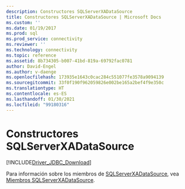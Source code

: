 ```yaml
---
description: Constructores SQLServerXADataSource
title: Constructores SQLServerXADataSource | Microsoft Docs
ms.custom: ''
ms.date: 01/19/2017
ms.prod: sql
ms.prod_service: connectivity
ms.reviewer: ''
ms.technology: connectivity
ms.topic: reference
ms.assetid: 8b734305-b007-41bd-819a-69792fac0781
author: David-Engel
ms.author: v-daenge
ms.openlocfilehash: 173935e1643c0cac284c551077fe3578a9094139
ms.sourcegitcommit: 33f0f190f962059826e002be165a2bef4f9e350c
ms.translationtype: HT
ms.contentlocale: es-ES
ms.lasthandoff: 01/30/2021
ms.locfileid: "99180316"
---
```

# <a name="sqlserverxadatasource-constructors"></a>Constructores SQLServerXADataSource
[!INCLUDE[Driver_JDBC_Download](../../../includes/driver_jdbc_download.md)]

  Para información sobre los miembros de [SQLServerXADataSource](../../../connect/jdbc/reference/sqlserverxadatasource-class.md), vea [Miembros SQLServerXADataSource](../../../connect/jdbc/reference/sqlserverxadatasource-members.md).  
  
  
